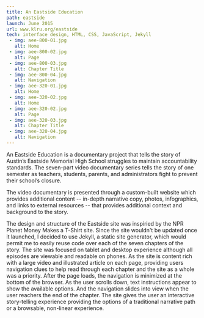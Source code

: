 ```yaml
---
title: An Eastside Education
path: eastside
launch: June 2015
url: www.klru.org/eastside
tech: interface design, HTML, CSS, JavaScript, Jekyll
 - img: aee-800-01.jpg
   alt: Home
 - img: aee-800-02.jpg
   alt: Page
 - img: aee-800-03.jpg
   alt: Chapter Title
 - img: aee-800-04.jpg
   alt: Navigation
 - img: aee-320-01.jpg
   alt: Home
 - img: aee-320-02.jpg
   alt: Home
 - img: aee-320-02.jpg
   alt: Page
 - img: aee-320-03.jpg
   alt: Chapter Title
 - img: aee-320-04.jpg
   alt: Navigation
---
```

An Eastside Education is a documentary project that tells the story of Austin’s Eastside Memorial High School struggles to maintain accountability standards. The seven-part video documentary series tells the story of one semester as teachers, students, parents, and administrators fight to prevent their school’s closure.  

The video documentary is presented through a custom-built website which provides additional content -- in-depth narrative copy, photos, infographics, and links to external resources -- that provides additional context and background to the story. 

The design and structure of the Eastside site was inspiried by the NPR Planet Money Makes a T-Shirt site. Since the site wouldn't be updated once it launched, I decided to use Jekyll, a static site generator, which would permit me to easily reuse code over each of the seven chapters of the story. The site was focused on tablet and desktop experience although all episodes are viewable and readable on phones. As the site is content rich with a large video and illustrated article on each page, providing users navigation clues to help read through each chapter and the site as a whole was a priority. After the page loads, the navigation is minimized at the bottom of the browser. As the user scrolls down, text instructions appear to show the available options. And the navigation slides into view when the user reachers the end of the chapter. The site gives the user an interactive story-telling experience providing the options of a traditional narrative path or a browsable, non-linear experience.


